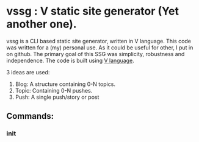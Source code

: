 # vssg : V static site generator (Yet another one).

vssg is a CLI based static site generator, written in V language. This code was written
for a (my) personal use. As it could be useful for other, I put in  on github. The primary
goal of this SSG was simplicity, robustness and independence. The code is built using
[V language](https://vlang.io/).

3 ideas are used:

1. Blog: A structure containing 0-N topics.
2. Topic: Containing 0-N pushes.
3. Push: A single push/story or post



## Commands:

### init
